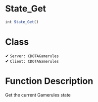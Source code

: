 # State_Get
```js
int State_Get()
```
# Class
✔ `Server: CDOTAGamerules`  
✔ `Client: CDOTAGamerules`  

# Function Description
Get the current Gamerules state
